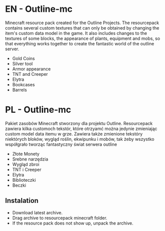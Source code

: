 # EN - Outline-mc
Minecraft resource pack created for the Outline Projects.
The resourcepack contains several custom textures that can only be obtained by changing the item's custom data model in the game.
It also includes changes to the textures of some blocks, the appearance of plants, equipment and mobs, so that everything works together to create the fantastic world of the outline server.

- Gold Coins
- Silver tool
- Armor appearance
- TNT and Creeper
- Elytra
- Bookcases
- Barrels

# PL - Outline-mc 
Pakiet zasobów Minecraft stworzony dla projektu Outline.
Resourcepack zawiera kilka customoch tekstór, które otrzyamć można jedynie zmieniając custom model data itemu w grze.
Zawiera także zmienione tekstóry niektórych bloków, wygląd roślin, ekwipunku i mobów, tak żeby wszystko współgrało tworząc fantastyczny świat serwera outline

- Złote Monety
- Srebne narzędzia
- Wygląd zbroi
- TNT i Creeper
- Elytra
- Biblioteczki
- Beczki

## Instalation
- Download latest archive.
- Drag archive to resourcepack minecraft folder.
- If the resource pack does not show up, unpack the archive.
